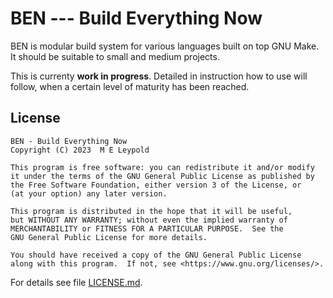 BEN --- Build Everything Now
============================

BEN is modular build system for various languages built on top GNU
Make. It should be suitable to small and medium projects.

This is currenty **work in progress**. Detailed in instruction how to use
will follow, when a certain level of maturity has been reached.

License
-------

    BEN - Build Everything Now
    Copyright (C) 2023  M E Leypold
    
    This program is free software: you can redistribute it and/or modify
    it under the terms of the GNU General Public License as published by
    the Free Software Foundation, either version 3 of the License, or
    (at your option) any later version.
    
    This program is distributed in the hope that it will be useful,
    but WITHOUT ANY WARRANTY; without even the implied warranty of
    MERCHANTABILITY or FITNESS FOR A PARTICULAR PURPOSE.  See the
    GNU General Public License for more details.
    
    You should have received a copy of the GNU General Public License
    along with this program.  If not, see <https://www.gnu.org/licenses/>.


For details see file [LICENSE.md](./LICENSE.md).


